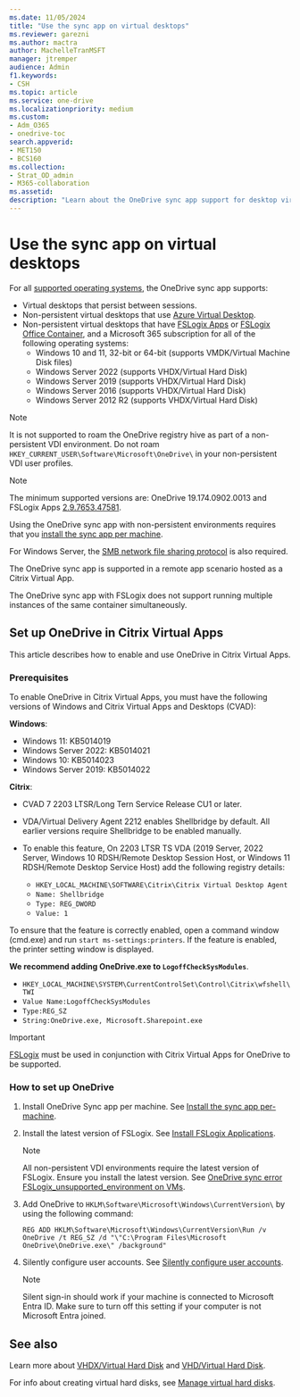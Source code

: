 ```yaml
---
ms.date: 11/05/2024
title: "Use the sync app on virtual desktops"
ms.reviewer: garezni
ms.author: mactra
author: MachelleTranMSFT
manager: jtremper
audience: Admin
f1.keywords:
- CSH
ms.topic: article
ms.service: one-drive
ms.localizationpriority: medium
ms.custom: 
- Adm_O365
- onedrive-toc
search.appverid:
- MET150
- BCS160
ms.collection: 
- Strat_OD_admin
- M365-collaboration
ms.assetid: 
description: "Learn about the OneDrive sync app support for desktop virtualization."
---
```


# Use the sync app on virtual desktops

For all [supported operating systems](https://support.office.com/article/cc0cb2b8-f446-445c-9b52-d3c2627d681e), the OneDrive sync app supports:

- Virtual desktops that persist between sessions.
- Non-persistent virtual desktops that use [Azure Virtual Desktop](/azure/virtual-desktop).
- Non-persistent virtual desktops that have [FSLogix Apps](/fslogix/configure-profile-container-tutorial) or [FSLogix Office Container](/fslogix/configure-office-container-tutorial), and a Microsoft 365 subscription for all of the following operating systems:
  - Windows 10 and 11, 32-bit or 64-bit (supports VMDK/Virtual Machine Disk files)
  - Windows Server 2022 (supports VHDX/Virtual Hard Disk)
  - Windows Server 2019 (supports VHDX/Virtual Hard Disk)
  - Windows Server 2016 (supports VHDX/Virtual Hard Disk)
  - Windows Server 2012 R2 (supports VHDX/Virtual Hard Disk)

> [!NOTE]
> It is not supported to roam the OneDrive registry hive as part of a non-persistent VDI environment. Do not roam `HKEY_CURRENT_USER\Software\Microsoft\OneDrive\` in your non-persistent VDI user profiles.

> [!NOTE]
> The minimum supported versions are: OneDrive 19.174.0902.0013 and FSLogix Apps [2.9.7653.47581](/fslogix/whats-new).
>
> Using the OneDrive sync app with non-persistent environments requires that you [install the sync app per machine](./per-machine-installation.md).
>
> For Windows Server, the [SMB network file sharing protocol](/windows-server/storage/file-server/file-server-smb-overview) is also required.
>
> The OneDrive sync app is supported in a remote app scenario hosted as a Citrix Virtual App.
>
> The OneDrive sync app with FSLogix does not support running multiple instances of the same container simultaneously.

## Set up OneDrive in Citrix Virtual Apps

This article describes how to enable and use OneDrive in Citrix Virtual Apps.

### Prerequisites

To enable OneDrive in Citrix Virtual Apps, you must have the following versions of Windows and Citrix Virtual Apps and Desktops (CVAD):

**Windows**:

- Windows 11: KB5014019
- Windows Server 2022: KB5014021
- Windows 10: KB5014023
- Windows Server 2019: KB5014022

**Citrix**:

- CVAD 7 2203 LTSR/Long Tern Service Release CU1 or later.
- VDA/Virtual Delivery Agent 2212 enables Shellbridge by default. All earlier versions require Shellbridge to be enabled manually.
- To enable this feature, On 2203 LTSR TS VDA (2019 Server, 2022 Server, Windows 10 RDSH/Remote Desktop Session Host, or Windows 11 RDSH/Remote Desktop Service Host) add the following registry details:

  - `HKEY_LOCAL_MACHINE\SOFTWARE\Citrix\Citrix Virtual Desktop Agent`
  - `Name: Shellbridge`
  - `Type: REG_DWORD`
  - `Value: 1`

To ensure that the feature is correctly enabled, open a command window (cmd.exe) and run `start ms-settings:printers`. If the feature is enabled, the printer setting window is displayed.

**We recommend adding OneDrive.exe to `LogoffCheckSysModules`**.

- `HKEY_LOCAL_MACHINE\SYSTEM\CurrentControlSet\Control\Citrix\wfshell\TWI`
- `Value Name:LogoffCheckSysModules`
- `Type:REG_SZ`
- `String:OneDrive.exe, Microsoft.Sharepoint.exe`

> [!IMPORTANT]
> [FSLogix](/fslogix/how-to-install-fslogix) must be used in conjunction with Citrix Virtual Apps for OneDrive to be supported.

### How to set up OneDrive

1. Install OneDrive Sync app per machine. See [Install the sync app per-machine](per-machine-installation.md).
1. Install the latest version of FSLogix. See [Install FSLogix Applications](/fslogix/how-to-install-fslogix).

    > [!NOTE]
    > All non-persistent VDI environments require the latest version of FSLogix. Ensure you install the latest version. See [OneDrive sync error FSLogix_unsupported_environment on VMs](/sharepoint/troubleshoot/sync/fslogix-unsupported-environment-sync-error-vm).

1. Add OneDrive to `HKLM\Software\Microsoft\Windows\CurrentVersion\` by using the following command:

    `REG ADD HKLM\Software\Microsoft\Windows\CurrentVersion\Run /v OneDrive /t REG_SZ /d "\"C:\Program Files\Microsoft OneDrive\OneDrive.exe\" /background"`

1. Silently configure user accounts. See [Silently configure user accounts](use-silent-account-configuration.md).

    > [!NOTE]
    > Silent sign-in should work if your machine is connected to Microsoft Entra ID. Make sure to turn off this setting if your computer is not Microsoft Entra joined.

## See also

Learn more about [VHDX/Virtual Hard Disk](/openspecs/windows_protocols/ms-vhdx/83f6b700-6216-40f0-aa99-9fcb421206e2) and [VHD/Virtual Hard Disk](/windows/desktop/vstor/about-vhd).

For info about creating virtual hard disks, see [Manage virtual hard disks](/windows-server/storage/disk-management/manage-virtual-hard-disks).
